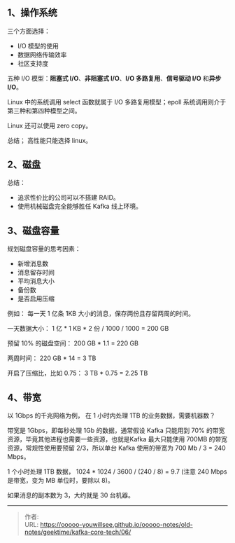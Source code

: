 # 

## 1、操作系统

三个方面选择：
- I/O 模型的使用
- 数据网络传输效率
- 社区支持度

五种 I/O 模型：**阻塞式 I/O**、**非阻塞式 I/O**、**I/O 多路复用**、**信号驱动 I/O** 和**异步 I/O**。

Linux 中的系统调用 select 函数就属于 I/O 多路复用模型；epoll 系统调用则介于第三种和第四种模型之间。

Linux 还可以使用 zero copy。

总结； 高性能只能选择 linux。

## 2、磁盘

总结：
- 追求性价比的公司可以不搭建 RAID。
- 使用机械磁盘完全能够胜任 Kafka 线上环境。

## 3、磁盘容量

规划磁盘容量的思考因素：
- 新增消息数
- 消息留存时间
- 平均消息大小
- 备份数
- 是否启用压缩

例如： 每一天 1 亿条 1KB 大小的消息，保存两份且存留两周的时间。

一天数据大小： 1 亿 * 1 KB * 2 份 / 1000 / 1000 = 200 GB

预留 10% 的磁盘空间： 200 GB * 1.1 = 220 GB

两周时间： 220 GB * 14 = 3 TB

开启了压缩比，比如 0.75： 3 TB * 0.75 = 2.25 TB

## 4、带宽

以 1Gbps 的千兆网络为例， 在 1 小时内处理 1TB 的业务数据，需要机器数？

带宽是 1Gbps，即每秒处理 1Gb 的数据，通常假设 Kafka 只能用到 70% 的带宽资源，毕竟其他进程也需要一些资源，也就是Kafka 最大只能使用 700MB 的带宽资源，常规性使用要预留 2/3，所以单台 Kafka 使用的带宽为 700 Mb / 3 = 240 Mbps。
 
1 个小时处理 1TB 数据， 1024 * 1024 / 3600 / (240 / 8) = 9.7 (注意 240 Mbps 是带宽，变为 MB 单位时，要除以 8)。

如果消息的副本数为 3，大约就是 30 台机器。



---

> 作者:   
> URL: https://ooooo-youwillsee.github.io/ooooo-notes/old-notes/geektime/kafka-core-tech/06/  

